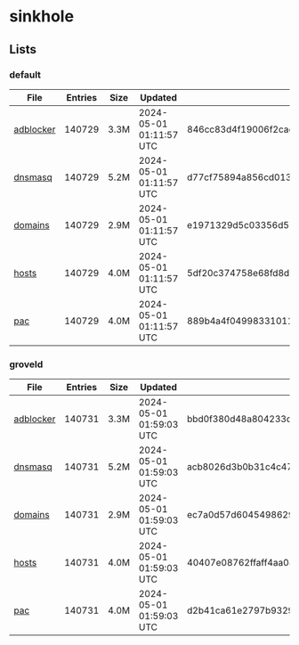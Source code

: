 # sinkhole

## Lists

### default

|File|Entries|Size|Updated|Hash|
|-|-|-|-|-|
|[adblocker](https://raw.githubusercontent.com/groveld/sinkhole/lists/default/adblocker.txt)|140729|3.3M|2024-05-01 01:11:57 UTC|846cc83d4f19006f2cae3dea1d5aa565b83c2f50942af77ee1177d46ae54eba1|
|[dnsmasq](https://raw.githubusercontent.com/groveld/sinkhole/lists/default/dnsmasq.txt)|140729|5.2M|2024-05-01 01:11:57 UTC|d77cf75894a856cd013ff7dcd33656bca003b5bcaf652024ef005e8aae1c5851|
|[domains](https://raw.githubusercontent.com/groveld/sinkhole/lists/default/domains.txt)|140729|2.9M|2024-05-01 01:11:57 UTC|e1971329d5c03356d5edd8bb8dd96fe5b3ad97ce12fc46ff702cfe7d45772c32|
|[hosts](https://raw.githubusercontent.com/groveld/sinkhole/lists/default/hosts.txt)|140729|4.0M|2024-05-01 01:11:57 UTC|5df20c374758e68fd8d85001d7da349f4bc37db710ac0722f5aba07b33f31b47|
|[pac](https://raw.githubusercontent.com/groveld/sinkhole/lists/default/pac.txt)|140729|4.0M|2024-05-01 01:11:57 UTC|889b4a4f0499833101124715cf05d1c315e18d20f54d0d1df3e58b2c01c89a4d|

### groveld

|File|Entries|Size|Updated|Hash|
|-|-|-|-|-|
|[adblocker](https://raw.githubusercontent.com/groveld/sinkhole/lists/groveld/adblocker.txt)|140731|3.3M|2024-05-01 01:59:03 UTC|bbd0f380d48a804233d3f7210a3a6a3536f5e49a90e4aadc252bf009585c224d|
|[dnsmasq](https://raw.githubusercontent.com/groveld/sinkhole/lists/groveld/dnsmasq.txt)|140731|5.2M|2024-05-01 01:59:03 UTC|acb8026d3b0b31c4c4743053cc87a019d984b7fc0293ece806d5ea07063229d8|
|[domains](https://raw.githubusercontent.com/groveld/sinkhole/lists/groveld/domains.txt)|140731|2.9M|2024-05-01 01:59:03 UTC|ec7a0d57d604549862983237a6cfa4f672b3e23bae1ebc5cee7f5619568234fd|
|[hosts](https://raw.githubusercontent.com/groveld/sinkhole/lists/groveld/hosts.txt)|140731|4.0M|2024-05-01 01:59:03 UTC|40407e08762ffaff4aa0425a0f53712e8377b0b8484e64c57d63960d7b2b4eec|
|[pac](https://raw.githubusercontent.com/groveld/sinkhole/lists/groveld/pac.txt)|140731|4.0M|2024-05-01 01:59:03 UTC|d2b41ca61e2797b9329561edae4bea80f72cfbacfa8b1e18fc90add57c6bd0a4|
